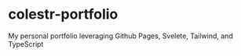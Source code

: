 # colestr-portfolio
My personal portfolio leveraging Github Pages, Svelete, Tailwind, and TypeScript
